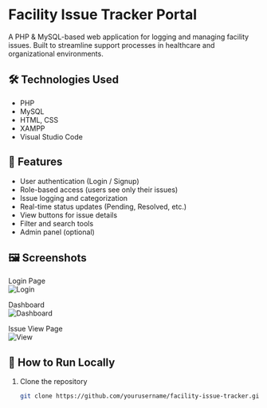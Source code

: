 # Facility Issue Tracker Portal

A PHP & MySQL-based web application for logging and managing facility issues. Built to streamline support processes in healthcare and organizational environments.

## 🛠 Technologies Used
- PHP
- MySQL
- HTML, CSS
- XAMPP
- Visual Studio Code

## 🔐 Features
- User authentication (Login / Signup)
- Role-based access (users see only their issues)
- Issue logging and categorization
- Real-time status updates (Pending, Resolved, etc.)
- View buttons for issue details
- Filter and search tools
- Admin panel (optional)
  
## 🖼️ Screenshots

Login Page  
![Login](screenshots/login.png)

Dashboard  
![Dashboard](screenshots/dashboard.png)

Issue View Page  
![View](screenshots/view.png)

## 🚀 How to Run Locally

1. Clone the repository
   ```bash
   git clone https://github.com/yourusername/facility-issue-tracker.git
